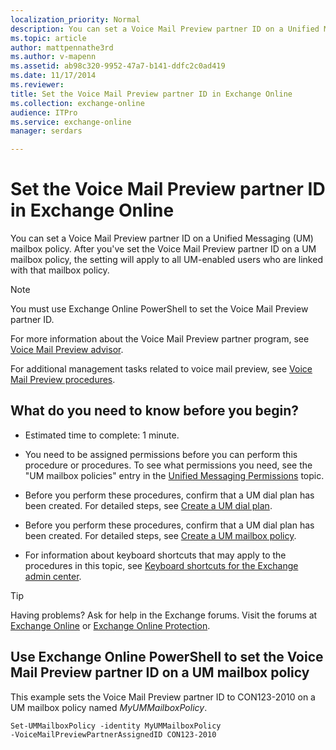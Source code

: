 ```yaml
---
localization_priority: Normal
description: You can set a Voice Mail Preview partner ID on a Unified Messaging (UM) mailbox policy. After you've set the Voice Mail Preview partner ID on a UM mailbox policy, the setting will apply to all UM-enabled users who are linked with that mailbox policy.
ms.topic: article
author: mattpennathe3rd
ms.author: v-mapenn
ms.assetid: ab98c320-9952-47a7-b141-ddfc2c0ad419
ms.date: 11/17/2014
ms.reviewer: 
title: Set the Voice Mail Preview partner ID in Exchange Online
ms.collection: exchange-online
audience: ITPro
ms.service: exchange-online
manager: serdars

---
```


# Set the Voice Mail Preview partner ID in Exchange Online

You can set a Voice Mail Preview partner ID on a Unified Messaging (UM) mailbox policy. After you've set the Voice Mail Preview partner ID on a UM mailbox policy, the setting will apply to all UM-enabled users who are linked with that mailbox policy.

> [!NOTE]
> You must use Exchange Online PowerShell to set the Voice Mail Preview partner ID.

For more information about the Voice Mail Preview partner program, see [Voice Mail Preview advisor](voice-mail-preview-advisor.md).

For additional management tasks related to voice mail preview, see [Voice Mail Preview procedures](voice-mail-preview-procedures.md).

## What do you need to know before you begin?

- Estimated time to complete: 1 minute.

- You need to be assigned permissions before you can perform this procedure or procedures. To see what permissions you need, see the "UM mailbox policies" entry in the [Unified Messaging Permissions](https://technet.microsoft.com/library/d326c3bc-8f33-434a-bf02-a83cc26a5498.aspx) topic.

- Before you perform these procedures, confirm that a UM dial plan has been created. For detailed steps, see [Create a UM dial plan](../../voice-mail-unified-messaging/connect-voice-mail-system/create-um-dial-plan.md).

- Before you perform these procedures, confirm that a UM dial plan has been created. For detailed steps, see [Create a UM mailbox policy](../../voice-mail-unified-messaging/set-up-voice-mail/create-um-mailbox-policy.md).

- For information about keyboard shortcuts that may apply to the procedures in this topic, see [Keyboard shortcuts for the Exchange admin center](../../accessibility/keyboard-shortcuts-in-admin-center.md).

> [!TIP]
> Having problems? Ask for help in the Exchange forums. Visit the forums at [Exchange Online](https://go.microsoft.com/fwlink/p/?linkId=267542) or [Exchange Online Protection](https://go.microsoft.com/fwlink/p/?linkId=285351).

## Use Exchange Online PowerShell to set the Voice Mail Preview partner ID on a UM mailbox policy

This example sets the Voice Mail Preview partner ID to CON123-2010 on a UM mailbox policy named _MyUMMailboxPolicy_.

```
Set-UMMailboxPolicy -identity MyUMMailboxPolicy
-VoiceMailPreviewPartnerAssignedID CON123-2010
```
